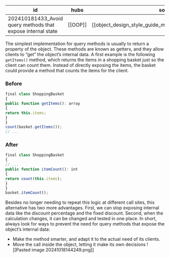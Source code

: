 
| id                                                          | hubs    | source                                                     |
| ----------------------------------------------------------- | ------- | ---------------------------------------------------------- |
| 202410181433_Avoid query methods that expose internal state | [[OOP]] | [[object_design_style_guide_matthias_noback.pdf#page=152]] |
The simplest implementation for query methods is usually to return a property of the object. These methods are known as getters, and they allow clients to “get” the object’s
internal data.
A first example is the following `getItems()` method, which returns the items in a shopping basket just so the client can count them. Instead of directly exposing the items, the basket could provide a method that counts the items for the client.
### Before
```ts
final class ShoppingBasket
{
public function getItems(): array
{
return this.items;
}
}
count(basket.getItems());
// ...
```
### After
```ts
final class ShoppingBasket
{
// ...
public function itemCount(): int
{
return count(this.items);
}
}
basket.itemCount();
```


Besides no longer needing to repeat this logic at different call sites, this alternative has two more advantages. First, we can stop exposing internal data like the discount percentage and the fixed discount. Second, when the calculation changes, it can be
changed and tested in one place.
In short, always look for ways to prevent the need for query methods that expose the object’s internal data:
- Make the method smarter, and adapt it to the actual need of its clients.
- Move the call inside the object, letting it make its own decisions
![[Pasted image 20241018144249.png]]
